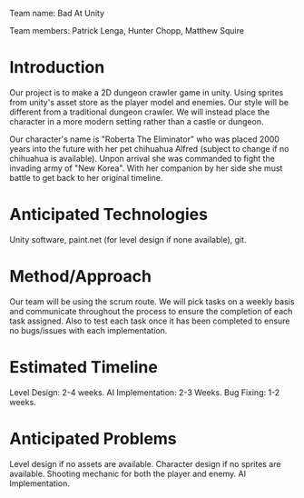 Team name: Bad At Unity

Team members: Patrick Lenga, Hunter Chopp, Matthew Squire

# Introduction
Our project is to make a 2D dungeon crawler game in unity. Using sprites from unity's asset store as the player model and enemies. Our style will be different from a traditional dungeon crawler. 
We will instead place the character in a more modern setting rather than a castle or dungeon. 

Our character's name is "Roberta The Eliminator" who was placed 2000 years into the future with her pet chihuahua Alfred (subject to change if no chihuahua is available). Unpon arrival she was commanded to fight the invading army of "New Korea". With her companion by her side she must battle to get back to her original timeline.

# Anticipated Technologies

Unity software, paint.net (for level design if none available), git. 

# Method/Approach

Our team will be using the scrum route. We will pick tasks on a weekly basis and communicate throughout the process to ensure the completion of each task assigned. 
Also to test each task once it has been completed to ensure no bugs/issues with each implementation.

# Estimated Timeline

Level Design: 2-4 weeks.
AI Implementation: 2-3 Weeks.
Bug Fixing: 1-2 weeks.

# Anticipated Problems

Level design if no assets are available.
Character design if no sprites are available.
Shooting mechanic for both the player and enemy.
AI Implementation.

